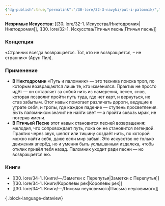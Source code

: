 ```yaml
---
{"dg-publish":true,"permalink":"/30-lore/32-3-navyki/put-i-palomnik/","tags":["незримое/навык"]}
---
```


**Незримые Искусства:** [[30. lore/32-1. Искусства/Никтодромия\|Никтодромия]], [[30. lore/32-1. Искусства/Птичья песнь\|Птичья песнь]]
### Концепция
«Странник всегда возвращается. Тот, кто не возвращается, – не странник» (Арун Пил).
### Применение
- **В Никтодромии** «Путь и паломник» — это техника поиска троп, по которым возвращаются лишь те, кто изменился. Практик не просто идёт — он оставляет за собой нить из намерения, песен, снов, которая позволит пройти путь туда, где нет карт, и вернуться, не став забытым. Этот навык помогает различать дороги, ведущие к утрате себя, и тропы, где каждое падение — ступень просветления. Быть паломником значит не найти свет — а пройти сквозь мрак, не потеряв имени.
- **В Птичьей Песне** этот навык становится песней возвращения: мелодия, что сопровождает путь, пока он не становится легендой. Практик через звук, шепот или тишину создаёт нить, по которой можно найти себя, даже если мир забыл. Это искусство не только движения вперёд, но и умения быть услышанным издалека, чтобы отклик привёл тебя назад. Паломник уходит ради песни — но возвращается ею.
### Книги
- [[30. lore/34-1. Книги/—/Заметки с Перепутья\|Заметки с Перепутья]]
- [[30. lore/34-1. Книги/Королевы рек\|Королевы рек]]
- [[30. lore/34-1. Книги/—/Письма неуловимого\|Письма неуловимого]]

{ .block-language-dataview}
